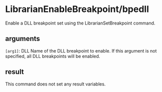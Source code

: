# LibrarianEnableBreakpoint/bpedll

Enable a DLL breakpoint set using the LibrarianSetBreakpoint command.

## arguments

`[arg1]`: DLL Name of the DLL breakpoint to enable. If this argument is not specified, all DLL breakpoints will be enabled.

## result

This command does not set any result variables.
